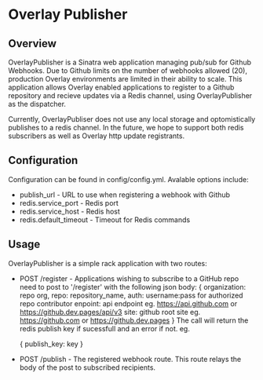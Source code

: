 Overlay Publisher
==================

Overview
------------------

OverlayPublisher is a Sinatra web application managing pub/sub for Github Webhooks.  Due to Github limits on the number of webhooks
allowed (20), production Overlay environments are limited in their ability to scale.  This application allows Overlay enabled applications
to register to a Github repository and recieve updates via a Redis channel, using OverlayPublisher as the dispatcher.

Currently, OverlayPubliser does not use any local storage and optomistically publishes to a redis channel.  In the future, we hope to support both
redis subscribers as well as Overlay http update registrants.

Configuration
------------------

Configuration can be found in config/config.yml.  Avalable options include:

  * publish_url           - URL to use when registering a webhook with Github
  * redis.service_port    - Redis port
  * redis.service_host    - Redis host
  * redis.default_timeout - Timeout for Redis commands

Usage
------------------

OverlayPublisher is a simple rack application with two routes:

  * POST /register -  Applications wishing to subscribe to a GitHub repo need to post
    to '/register' with the following json body:
    {
      organization: repo org,
      repo:         repository_name,
      auth:         username:pass for authorized repo contributor
      enpoint:      api endpoint eg. https://api.github.com or https://github.dev.pages/api/v3
      site:         github root site eg. https://github.com or https://github.dev.pages
    }
    The call will return the redis publish key if sucessfull and an error if not. eg.

    {
      publish_key: key
    }

  * POST /publish - The registered webhook route.  This route relays the body of the post to subscribed recipients.
